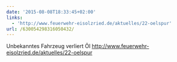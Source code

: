 ```yaml
---
date: '2015-08-08T18:33:45+02:00'
links:
  - 'http://www.feuerwehr-eisolzried.de/aktuelles/22-oelspur'
url: /630054298316050432/
---
```

Unbekanntes Fahrzeug verliert Öl http://www.feuerwehr-eisolzried.de/aktuelles/22-oelspur
